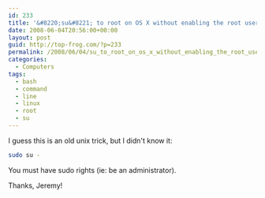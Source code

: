 ```yaml
---
id: 233
title: '&#8220;su&#8221; to root on OS X without enabling the root user'
date: 2008-06-04T20:56:00+00:00
layout: post
guid: http://top-frog.com/?p=233
permalink: /2008/06/04/su_to_root_on_os_x_without_enabling_the_root_user/
categories:
  - Computers
tags:
  - bash
  - command
  - line
  - linux
  - root
  - su
---
```

I guess this is an old unix trick, but I didn't know it:

``` sh
sudo su -
```

You must have sudo rights (ie: be an administrator).

Thanks, Jeremy!